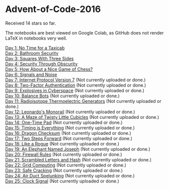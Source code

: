 # Advent-of-Code-2016

Received 14 stars so far.

The notebooks are best viewed on Google Colab, as GitHub does not render LaTeX in notebooks very well.

[Day 1: No Time for a Taxicab](https://github.com/mustafa-hotaki/Advent-of-Code-2016/blob/main/Day1/Day1.ipynb) \
[Day 2: Bathroom Security](https://github.com/mustafa-hotaki/Advent-of-Code-2016/blob/main/Day2/Day2.ipynb) \
[Day 3: Squares With Three Sides](https://github.com/mustafa-hotaki/Advent-of-Code-2016/blob/main/Day3/Day3.ipynb) \
[Day 4: Security Through Obscurity](https://github.com/mustafa-hotaki/Advent-of-Code-2016/blob/main/Day4/Day4.ipynb) \
[Day 5: How About a Nice Game of Chess?](https://github.com/mustafa-hotaki/Advent-of-Code-2016/blob/main/Day5/Day5.ipynb) \
[Day 6: Signals and Noise](https://github.com/mustafa-hotaki/Advent-of-Code-2016/blob/main/Day6/Day6.ipynb) \
[Day 7: Internet Protocol Version 7](https://github.com/mustafa-hotaki/Advent-of-Code-2016/blob/main/Day7/Day7.ipynb) (Not currently uploaded or done.) \
[Day 8: Two-Factor Authentication](https://github.com/mustafa-hotaki/Advent-of-Code-2016/blob/main/Day8/Day8.ipynb) (Not currently uploaded or done.) \
[Day 9: Explosives in Cyberspace](https://github.com/mustafa-hotaki/Advent-of-Code-2016/blob/main/Day9/Day9.ipynb) (Not currently uploaded or done.) \
[Day 10: Balance Bots](https://github.com/mustafa-hotaki/Advent-of-Code-2016/blob/main/Day10/Day10.ipynb) (Not currently uploaded or done.) \
[Day 11: Radioisotope Thermoelectric Generators](https://github.com/mustafa-hotaki/Advent-of-Code-2016/blob/main/Day11/Day11.ipynb) (Not currently uploaded or done.) \
[Day 12: Leonardo&apos;s Monorail](https://github.com/mustafa-hotaki/Advent-of-Code-2016/blob/main/Day12/Day12.ipynb) (Not currently uploaded or done.) \
[Day 13: A Maze of Twisty Little Cubicles](https://github.com/mustafa-hotaki/Advent-of-Code-2016/blob/main/Day13/Day13.ipynb) (Not currently uploaded or done.) \
[Day 14: One-Time Pad](https://github.com/mustafa-hotaki/Advent-of-Code-2016/blob/main/Day14/Day14.ipynb) (Not currently uploaded or done.) \
[Day 15: Timing is Everything](https://github.com/mustafa-hotaki/Advent-of-Code-2016/blob/main/Day15/Day15.ipynb) (Not currently uploaded or done.) \
[Day 16: Dragon Checksum](https://github.com/mustafa-hotaki/Advent-of-Code-2016/blob/main/Day16/Day16.ipynb) (Not currently uploaded or done.) \
[Day 17: Two Steps Forward](https://github.com/mustafa-hotaki/Advent-of-Code-2016/blob/main/Day17/Day17.ipynb) (Not currently uploaded or done.) \
[Day 18: Like a Rogue](https://github.com/mustafa-hotaki/Advent-of-Code-2016/blob/main/Day18/Day18.ipynb) (Not currently uploaded or done.) \
[Day 19: An Elephant Named Joseph](https://github.com/mustafa-hotaki/Advent-of-Code-2016/blob/main/Day19/Day19.ipynb) (Not currently uploaded or done.) \
[Day 20: Firewall Rules](https://github.com/mustafa-hotaki/Advent-of-Code-2016/blob/main/Day20/Day20.ipynb) (Not currently uploaded or done.) \
[Day 21: Scrambled Letters and Hash](https://github.com/mustafa-hotaki/Advent-of-Code-2016/blob/main/Day21/Day21.ipynb) (Not currently uploaded or done.) \
[Day 22: Grid Computing](https://github.com/mustafa-hotaki/Advent-of-Code-2016/blob/main/Day22/Day22.ipynb) (Not currently uploaded or done.) \
[Day 23: Safe Cracking](https://github.com/mustafa-hotaki/Advent-of-Code-2016/blob/main/Day23/Day23.ipynb) (Not currently uploaded or done.) \
[Day 24: Air Duct Spelunking](https://github.com/mustafa-hotaki/Advent-of-Code-2016/blob/main/Day24/Day24.ipynb) (Not currently uploaded or done.) \
[Day 25: Clock Signal](https://github.com/mustafa-hotaki/Advent-of-Code-2016/blob/main/Day25/Day25.ipynb) (Not currently uploaded or done.)
